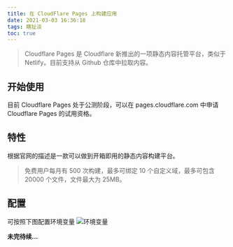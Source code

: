 ```yaml
---
title: 在 CloudFlare Pages 上构建应用
date: 2021-03-03 16:36:18
tags: 瞎扯淡
toc: true
---
```

> Cloudflare Pages 是 Cloudflare 新推出的一项静态内容托管平台，类似于 Netlify。目前支持从 Github 仓库中拉取内容。

## 开始使用

目前 Cloudflare Pages 处于公测阶段，可以在 pages.cloudflare.com 中申请 Cloudflare Pages 的试用资格。

## 特性

根据官网的描述是一款可以做到开箱即用的静态内容构建平台。

> 免费用户每月有 500 次构建，最多可绑定 10 个自定义域，最多可包含 20000 个文件，文件最大为 25MB。

## 配置

可按照下图配置环境变量
![环境变量](https://cdn.jsdelivr.net/gh/useblue/ucdn/imgs/e8a8c56d-3.webp)

**未完待续...**